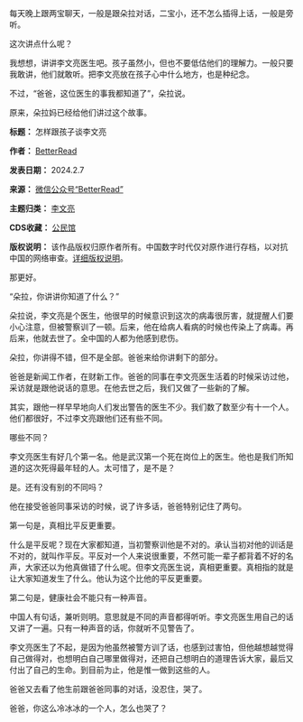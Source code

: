 每天晚上跟两宝聊天，一般是跟朵拉对话，二宝小，还不怎么插得上话，一般是旁听。


这次讲点什么呢？


我想想，讲讲李文亮医生吧。孩子虽然小，但也不要低估他们的理解力。一般只要我敢讲，他们就敢听。把李文亮放在孩子心中什么地方，也是种纪念。


不过，“爸爸，这位医生的事我都知道了”，朵拉说。


原来，朵拉妈已经给他们讲过这个故事。




**标题：** 怎样跟孩子谈李文亮  

**作者：** [BetterRead](https://chinadigitaltimes.net/space/BetterRead)  

**发表日期：** 2024.2.7  

**来源：** [微信公众号“BetterRead”](https://web.archive.org/web/https://mp.weixin.qq.com/s/cY6gM_c9OD3clv6V0YHevA)  

**主题归类：** [李文亮](https://chinadigitaltimes.net/space/李文亮)  

**CDS收藏：** [公民馆](https://chinadigitaltimes.net/space/%E5%85%AC%E6%B0%91%E9%A6%86)  

**版权说明：** 该作品版权归原作者所有。中国数字时代仅对原作进行存档，以对抗中国的网络审查。[详细版权说明](https://chinadigitaltimes.net/chinese/copyright)。


那更好。


“朵拉，你讲讲你知道了什么？”


朵拉说，李文亮是个医生，他很早的时候意识到这次的病毒很厉害，就提醒人们要小心注意，但被警察训了一顿。后来，他在给病人看病的时候也传染上了病毒。再后来，他就去世了。全中国的人都为他感到悲伤。


朵拉，你讲得不错，但不是全部。爸爸来给你讲剩下的部分。


爸爸是新闻工作者，在财新工作。爸爸的同事在李文亮医生活着的时候采访过他，采访就是跟他说话的意思。在他去世之后，我们又做了一些新的了解。


其实，跟他一样早早地向人们发出警告的医生不少。我们数了数至少有十一个人。他们都很好，不过李文亮跟他们还有些不同。


哪些不同？


李文亮医生有好几个第一名。他是武汉第一个死在岗位上的医生。他也是我们所知道的这次死得最年轻的人。太可惜了，是不是？


是。还有没有别的不同吗？


他在接受爸爸同事采访的时候，说了许多话，爸爸特别记住了两句。


第一句是，真相比平反更重要。


什么是平反呢？现在大家都知道，当初警察训他是不对的。承认当初对他的训话是不对的，就叫作平反。平反对一个人来说很重要，不然可能一辈子都背着不好的名声，大家还以为他真做错了什么呢。但李文亮医生说，真相更重要。真相指的就是让大家知道发生了什么。他认为这个比他的平反更重要。


第二句是，健康社会不能只有一种声音。


中国人有句话，兼听则明。意思就是不同的声音都得听听。李文亮医生用自己的话又讲了一遍。只有一种声音的话，你就听不见警告了。


李文亮医生了不起，是因为他虽然被警方训了话，也感到过害怕，但他越想越觉得自己做得对，也想明白自己哪里做得对，还把自己想明白的道理告诉大家，最后又付出了自己的生命。到目前为止，他是惟一做到这些的人。


爸爸又去看了他生前跟爸爸同事的对话，没忍住，哭了。


爸爸，你这么冷冰冰的一个人，怎么也哭了？

